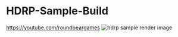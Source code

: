 # HDRP-Sample-Build
https://youtube.com/roundbeargames
![hdrp sample render image](https://i.imgur.com/6dzVucD.png)
